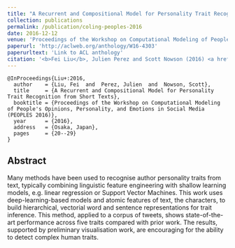 ```yaml
---
title: "A Recurrent and Compositional Model for Personality Trait Recognition from Short Texts"
collection: publications
permalink: /publication/coling-peoples-2016
date: 2016-12-12
venue: 'Proceedings of the Workshop on Computational Modeling of People's Opinions, Personality, and Emotions in Social Media (PEOPLES 2016)'
paperurl: 'http://aclweb.org/anthology/W16-4303'
paperurltext: 'Link to ACL anthology'
citation: '<b>Fei Liu</b>, Julien Perez and Scott Nowson (2016) <a href="http://liufly.github.io/files/papers/coling-peoples-2016.pdf"><u>A Recurrent and Compositional Model for Personality Trait Recognition from Short Texts</u></a>, In <i>Proceedings of the Workshop on Computational Modeling of People's Opinions, Personality, and Emotions in Social Media (PEOPLES 2016)</i>, Osaka, Japan, pp. 20-29.'
---
```


```
@InProceedings{Liu+:2016,
  author    = {Liu, Fei  and  Perez, Julien  and  Nowson, Scott},
  title     = {A Recurrent and Compositional Model for Personality Trait Recognition from Short Texts},
  booktitle = {Proceedings of the Workshop on Computational Modeling of People's Opinions, Personality, and Emotions in Social Media (PEOPLES 2016)},
  year      = {2016},
  address   = {Osaka, Japan},
  pages     = {20--29}
}
```

## Abstract
Many methods have been used to recognise author personality traits from text, typically combining linguistic feature engineering with shallow learning models, e.g. linear regression or Support Vector Machines. This work uses deep-learning-based models and atomic features of text, the characters, to build hierarchical, vectorial word and sentence representations for trait inference. This method, applied to a corpus of tweets, shows state-of-the-art performance across five traits compared with prior work. The results, supported by preliminary visualisation work, are encouraging for the ability to detect complex human traits.